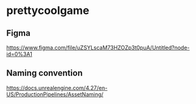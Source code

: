 # prettycoolgame

## Figma
https://www.figma.com/file/uZSYLscaM73HZOZp3t0puA/Untitled?node-id=0%3A1

## Naming convention
https://docs.unrealengine.com/4.27/en-US/ProductionPipelines/AssetNaming/
